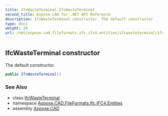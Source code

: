 ```yaml
---
title: IfcWasteTerminal.IfcWasteTerminal
second_title: Aspose.CAD for .NET API Reference
description: IfcWasteTerminal constructor. The default constructor
type: docs
weight: 10
url: /net/aspose.cad.fileformats.ifc.ifc4.entities/ifcwasteterminal/ifcwasteterminal/
---
```

## IfcWasteTerminal constructor

The default constructor.

```csharp
public IfcWasteTerminal()
```

### See Also

* class [IfcWasteTerminal](../)
* namespace [Aspose.CAD.FileFormats.Ifc.IFC4.Entities](../../ifcwasteterminal/)
* assembly [Aspose.CAD](../../../)


